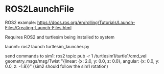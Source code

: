 # ROS2LaunchFile

ROS2 example: https://docs.ros.org/en/rolling/Tutorials/Launch-Files/Creating-Launch-Files.html

Requires ROS2 and turtlesim being installed to system

launnh: ros2 launch turtlesim_launcher.py 

send commands to sim1: ros2 topic pub -r 1 /turtlesim1/turtle1/cmd_vel geometry_msgs/msg/Twist "{linear: {x: 2.0, y: 0.0, z: 0.0}, angular: {x: 0.0, y: 0.0, z: -1.8}}"
(sim2 should follow the sim1 rotation)
